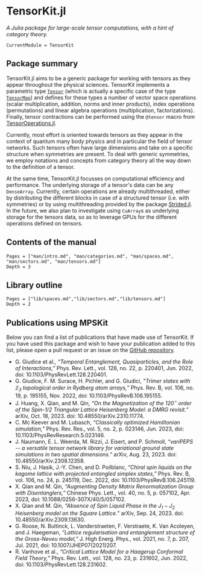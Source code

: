 # TensorKit.jl

*A Julia package for large-scale tensor computations, with a hint of category theory.*

```@meta
CurrentModule = TensorKit
```

## Package summary

TensorKit.jl aims to be a generic package for working with tensors as they appear throughout
the physical sciences. TensorKit implements a parametric type [`Tensor`](@ref) (which is
actually a specific case of the type [`TensorMap`](@ref)) and defines for these types a
number of vector space operations (scalar multiplication, addition, norms and inner
products), index operations (permutations) and linear algebra operations (multiplication,
factorizations). Finally, tensor contractions can be performed using the `@tensor` macro
from [TensorOperations.jl](https://github.com/Jutho/TensorOperations.jl).

Currently, most effort is oriented towards tensors as they appear in the context of quantum
many body physics and in particular the field of tensor networks. Such tensors often have
large dimensions and take on a specific structure when symmetries are present. To deal with
generic symmetries, we employ notations and concepts from category theory all the way down
to the definition of a tensor.

At the same time, TensorKit.jl focusses on computational efficiency and performance. The
underlying storage of a tensor's data can be any `DenseArray`. Currently, certain operations
are already multithreaded, either by distributing the different blocks in case of a
structured tensor (i.e. with symmetries) or by using multithreading provided by the package
[Strided.jl](https://github.com/Jutho/Strided.jl). In the future, we also plan to
investigate using `CuArray`s as underlying storage for the tensors data, so as to leverage
GPUs for the different operations defined on tensors.

## Contents of the manual

```@contents
Pages = ["man/intro.md", "man/categories.md", "man/spaces.md", "man/sectors.md", "man/tensors.md"]
Depth = 3
```

## Library outline

```@contents
Pages = ["lib/spaces.md","lib/sectors.md","lib/tensors.md"]
Depth = 2
```

## Publications using MPSKit

Below you can find a list of publications that have made use of TensorKit. If you have used
this package and wish to have your publication added to this list, please open a pull
request or an issue on the [GitHub repository](https://github.com/Jutho/TensorKit.jl/).

- G. Giudice et al., *“Temporal Entanglement, Quasiparticles, and the Role of Interactions,”* Phys. Rev. Lett., vol. 128, no. 22, p. 220401, Jun. 2022, doi: 10.1103/PhysRevLett.128.220401.
- G. Giudice, F. M. Surace, H. Pichler, and G. Giudici, *“Trimer states with ${\mathbb{Z}}_{3}$ topological order in Rydberg atom arrays,”* Phys. Rev. B, vol. 106, no. 19, p. 195155, Nov. 2022, doi: 10.1103/PhysRevB.106.195155.
- J. Huang, X. Qian, and M. Qin, *“On the Magnetization of the $120^\circ$ order of the Spin-1/2 Triangular Lattice Heisenberg Model: a DMRG revisit.”* arXiv, Oct. 18, 2023. doi: 10.48550/arXiv.2310.11774.
- C. Mc Keever and M. Lubasch, *“Classically optimized Hamiltonian simulation,”* Phys. Rev. Res., vol. 5, no. 2, p. 023146, Jun. 2023, doi: 10.1103/PhysRevResearch.5.023146.
- J. Naumann, E. L. Weerda, M. Rizzi, J. Eisert, and P. Schmoll, *“variPEPS -- a versatile tensor network library for variational ground state simulations in two spatial dimensions.”* arXiv, Aug. 23, 2023. doi: 10.48550/arXiv.2308.12358.
- S. Niu, J. Hasik, J.-Y. Chen, and D. Poilblanc, *“Chiral spin liquids on the kagome lattice with projected entangled simplex states,”* Phys. Rev. B, vol. 106, no. 24, p. 245119, Dec. 2022, doi: 10.1103/PhysRevB.106.245119.
- X. Qian and M. Qin, *“Augmenting Density Matrix Renormalization Group with Disentanglers,”* Chinese Phys. Lett., vol. 40, no. 5, p. 057102, Apr. 2023, doi: 10.1088/0256-307X/40/5/057102.
- X. Qian and M. Qin, *“Absence of Spin Liquid Phase in the $J_1-J_2$ Heisenberg model on the Square Lattice.”* arXiv, Sep. 24, 2023. doi: 10.48550/arXiv.2309.13630.
- G. Roose, N. Bultinck, L. Vanderstraeten, F. Verstraete, K. Van Acoleyen, and J. Haegeman, *“Lattice regularisation and entanglement structure of the Gross-Neveu model,”* J. High Energ. Phys., vol. 2021, no. 7, p. 207, Jul. 2021, doi: 10.1007/JHEP07(2021)207.
- R. Vanhove et al., *“Critical Lattice Model for a Haagerup Conformal Field Theory,”* Phys. Rev. Lett., vol. 128, no. 23, p. 231602, Jun. 2022, doi: 10.1103/PhysRevLett.128.231602.
